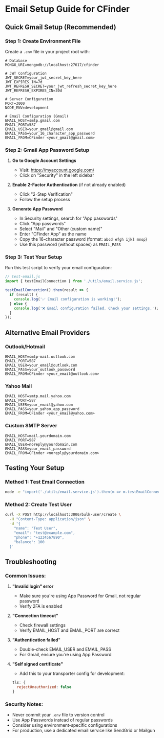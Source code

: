 # Email Setup Guide for CFinder

## Quick Gmail Setup (Recommended)

### Step 1: Create Environment File
Create a `.env` file in your project root with:

```env
# Database
MONGO_URI=mongodb://localhost:27017/cfinder

# JWT Configuration  
JWT_SECRET=your_jwt_secret_key_here
JWT_EXPIRES_IN=7d
JWT_REFRESH_SECRET=your_jwt_refresh_secret_key_here
JWT_REFRESH_EXPIRES_IN=30d

# Server Configuration
PORT=3000
NODE_ENV=development

# Email Configuration (Gmail)
EMAIL_HOST=smtp.gmail.com
EMAIL_PORT=587
EMAIL_USER=your_gmail@gmail.com
EMAIL_PASS=your_16_character_app_password
EMAIL_FROM=CFinder <your_gmail@gmail.com>
```

### Step 2: Gmail App Password Setup

1. **Go to Google Account Settings**
   - Visit: https://myaccount.google.com/
   - Click on "Security" in the left sidebar

2. **Enable 2-Factor Authentication** (if not already enabled)
   - Click "2-Step Verification"
   - Follow the setup process

3. **Generate App Password**
   - In Security settings, search for "App passwords"
   - Click "App passwords"
   - Select "Mail" and "Other (custom name)"
   - Enter "CFinder App" as the name
   - Copy the 16-character password (format: `abcd efgh ijkl mnop`)
   - Use this password (without spaces) as `EMAIL_PASS`

### Step 3: Test Your Setup

Run this test script to verify your email configuration:

```javascript
// test-email.js
import { testEmailConnection } from './utils/email.service.js';

testEmailConnection().then(result => {
  if (result) {
    console.log('✅ Email configuration is working!');
  } else {
    console.log('❌ Email configuration failed. Check your settings.');
  }
});
```

## Alternative Email Providers

### Outlook/Hotmail
```env
EMAIL_HOST=smtp-mail.outlook.com
EMAIL_PORT=587
EMAIL_USER=your_email@outlook.com
EMAIL_PASS=your_outlook_password
EMAIL_FROM=CFinder <your_email@outlook.com>
```

### Yahoo Mail
```env
EMAIL_HOST=smtp.mail.yahoo.com
EMAIL_PORT=587
EMAIL_USER=your_email@yahoo.com
EMAIL_PASS=your_yahoo_app_password
EMAIL_FROM=CFinder <your_email@yahoo.com>
```

### Custom SMTP Server
```env
EMAIL_HOST=mail.yourdomain.com
EMAIL_PORT=587
EMAIL_USER=noreply@yourdomain.com
EMAIL_PASS=your_email_password
EMAIL_FROM=CFinder <noreply@yourdomain.com>
```

## Testing Your Setup

### Method 1: Test Email Connection
```bash
node -e "import('./utils/email.service.js').then(m => m.testEmailConnection())"
```

### Method 2: Create Test User
```bash
curl -X POST http://localhost:3000/bulk-user/create \
  -H "Content-Type: application/json" \
  -d '{
    "name": "Test User",
    "email": "test@example.com",
    "phone": "+1234567890",
    "balance": 100
  }'
```

## Troubleshooting

### Common Issues:

1. **"Invalid login" error**
   - Make sure you're using App Password for Gmail, not regular password
   - Verify 2FA is enabled

2. **"Connection timeout"**
   - Check firewall settings
   - Verify EMAIL_HOST and EMAIL_PORT are correct

3. **"Authentication failed"**
   - Double-check EMAIL_USER and EMAIL_PASS
   - For Gmail, ensure you're using App Password

4. **"Self signed certificate"**
   - Add this to your transporter config for development:
   ```javascript
   tls: {
     rejectUnauthorized: false
   }
   ```

### Security Notes:
- Never commit your `.env` file to version control
- Use App Passwords instead of regular passwords
- Consider using environment-specific configurations
- For production, use a dedicated email service like SendGrid or Mailgun



